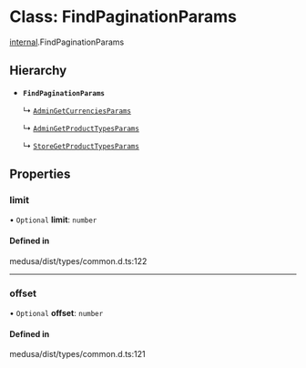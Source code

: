 # Class: FindPaginationParams

[internal](../modules/internal-4.md).FindPaginationParams

## Hierarchy

- **`FindPaginationParams`**

  ↳ [`AdminGetCurrenciesParams`](internal-4.AdminGetCurrenciesParams.md)

  ↳ [`AdminGetProductTypesParams`](internal-17.AdminGetProductTypesParams.md)

  ↳ [`StoreGetProductTypesParams`](internal-40.StoreGetProductTypesParams.md)

## Properties

### limit

• `Optional` **limit**: `number`

#### Defined in

medusa/dist/types/common.d.ts:122

___

### offset

• `Optional` **offset**: `number`

#### Defined in

medusa/dist/types/common.d.ts:121
